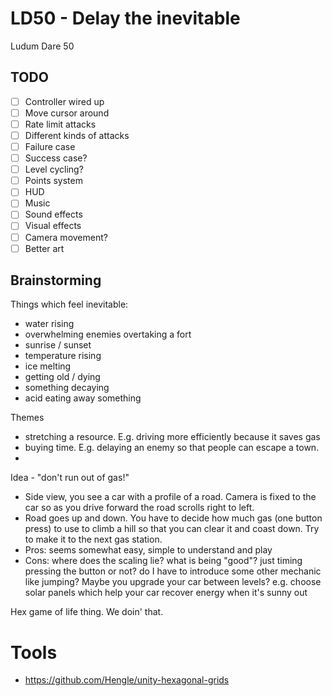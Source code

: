 # LD50 - Delay the inevitable
Ludum Dare 50

## TODO
- [ ] Controller wired up
- [ ] Move cursor around
- [ ] Rate limit attacks
- [ ] Different kinds of attacks
- [ ] Failure case
- [ ] Success case?
- [ ] Level cycling?
- [ ] Points system
- [ ] HUD
- [ ] Music
- [ ] Sound effects
- [ ] Visual effects
- [ ] Camera movement?
- [ ] Better art

## Brainstorming
Things which feel inevitable:
- water rising 
- overwhelming enemies overtaking a fort
- sunrise / sunset
- temperature rising
- ice melting
- getting old / dying
- something decaying
- acid eating away something

Themes
- stretching a resource.  E.g. driving more efficiently because it saves gas
- buying time.  E.g. delaying an enemy so that people can escape a town.
- 

Idea - "don't run out of gas!"
- Side view, you see a car with a profile of a road.  Camera is fixed to the car so as you drive forward the road scrolls right to left.
- Road goes up and down.  You have to decide how much gas (one button press) to use to climb a hill so that you can clear it and coast down.  Try to make it to the next gas station.
- Pros: seems somewhat easy, simple to understand and play
- Cons: where does the scaling lie? what is being "good"? just timing pressing the button or not? do I have to introduce some other mechanic like jumping?  Maybe you upgrade your car between levels?  e.g. choose solar panels which help your car recover energy when it's sunny out

Hex game of life thing.  We doin' that.

# Tools
- https://github.com/Hengle/unity-hexagonal-grids
